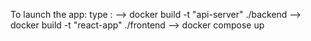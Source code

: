 To launch the app:
  type : --> docker build -t "api-server" ./backend
         --> docker build -t "react-app" ./frontend
         --> docker compose up
